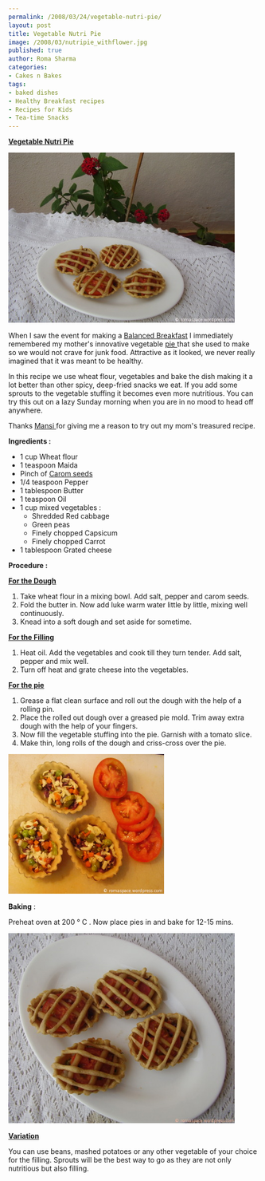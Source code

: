 ```yaml
--- 
permalink: /2008/03/24/vegetable-nutri-pie/
layout: post
title: Vegetable Nutri Pie
image: /2008/03/nutripie_withflower.jpg
published: true
author: Roma Sharma
categories: 
- Cakes n Bakes
tags:
- baked dishes
- Healthy Breakfast recipes
- Recipes for Kids
- Tea-time Snacks
---
```

<span style="text-decoration:underline;"><strong>Vegetable Nutri Pie</strong></span>

<a title="nutripie_withflower.jpg" href="/2008/03/nutripie_withflower.jpg"><img src="/2008/03/nutripie_withflower.jpg" alt="nutripie_withflower.jpg" /></a>

When I saw the event for making a <a href="http://funnfud.blogspot.com/2008/03/event-announcement-wbb21-balanced.html">Balanced Breakfast</a> I immediately remembered my mother's innovative vegetable <a href="http://en.wikipedia.org/wiki/Pie">pie </a>that she used to make so we would not crave for junk food. Attractive as it looked, we never really imagined that it was meant to be healthy.

In this recipe we use wheat flour, vegetables and bake the dish making it a lot better than other spicy, deep-fried snacks we eat. If you add some sprouts to the vegetable stuffing it becomes even more nutritious. You can try this out on a lazy Sunday morning when you are in no mood to head off anywhere.

Thanks <a href="http://www.blogger.com/profile/01109414198476017680">Mansi </a>for giving me a reason to try out my mom's treasured recipe.

<strong>Ingredients :</strong>
<ul>
	<li>1 cup Wheat flour</li>
	<li>1 teaspoon Maida</li>
	<li>Pinch of <a href="http://en.wikipedia.org/wiki/Carom_seeds">Carom seeds</a></li>
	<li>1/4 teaspoon Pepper</li>
	<li>1 tablespoon Butter</li>
	<li>1 teaspoon Oil</li>
	<li>1 cup mixed vegetables :
<ul>
	<li>Shredded Red cabbage</li>
	<li>Green peas</li>
	<li>Finely chopped Capsicum</li>
	<li>Finely chopped Carrot</li>
</ul>
</li>
	<li>1 tablespoon Grated cheese</li>
</ul>
<strong>Procedure :</strong>

<span style="text-decoration:underline;"><strong>For the Dough</strong></span>
<ol>
	<li>Take wheat flour in a mixing bowl. Add salt, pepper and carom seeds.</li>
	<li>Fold the butter in. Now add luke warm water little by little, mixing well continuously.</li>
	<li>Knead into a soft dough and set aside for sometime.</li>
</ol>
<span style="text-decoration:underline;"><strong>For the Filling</strong></span>
<ol>
	<li>Heat oil. Add the vegetables and cook till they turn tender. Add salt, pepper and mix well.</li>
	<li>Turn off heat and grate cheese into the vegetables.</li>
</ol>
<span style="text-decoration:underline;"><strong>For the pie</strong></span>
<ol>
	<li>Grease a flat clean surface and roll out the dough with the help of a rolling pin.</li>
	<li>Place the rolled out dough over a greased pie mold. Trim away extra dough with the help of your fingers.</li>
	<li>Now fill the vegetable stuffing into the pie. Garnish with a tomato slice.</li>
	<li>Make thin, long rolls of the dough and criss-cross over the pie.</li>
</ol>
<a title="nutripiemaking.jpg" href="/2008/03/nutripiemaking.jpg"><img src="/2008/03/nutripiemaking.jpg" alt="nutripiemaking.jpg" /></a><strong></strong>

<strong>Baking</strong> :

Preheat oven at 200 ° C . Now place pies in and bake for 12-15 mins.

<a title="nutripie.jpg" href="/2008/03/nutripie.jpg"><img src="/2008/03/nutripie.jpg" alt="nutripie.jpg" /></a>

<span style="text-decoration:underline;"><strong>Variation</strong></span>

You can use beans, mashed potatoes or any other vegetable of your choice for the filling. Sprouts will be the best way to go as they are not only nutritious but also filling.
